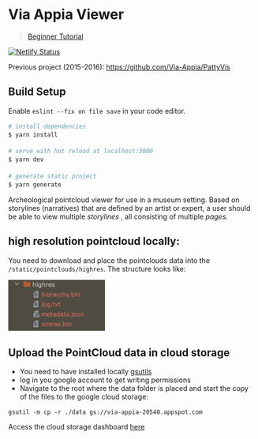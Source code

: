 # Via Appia Viewer

> [Beginner Tutorial](./TUTORIAL.MD)

[![Netlify Status](https://api.netlify.com/api/v1/badges/ff9d22c2-1548-448b-a6c8-f54573e6df3e/deploy-status)](https://app.netlify.com/sites/via-appia/deploys)

Previous project (2015-2016): https://github.com/Via-Appia/PattyVis

## Build Setup

Enable `eslint --fix on file save` in your code editor.

```bash
# install dependencies
$ yarn install

# serve with hot reload at localhost:3000
$ yarn dev

# generate static project
$ yarn generate
```


Archeological pointcloud viewer for use in a museum setting. Based on storylines (narratives) that are defined by an artist or expert, a user should be able to view multiple _storylines_ , all consisting of multiple _pages_.

## high resolution pointcloud locally: 
You need to download and place the pointclouds data into the `/static/pointclouds/highres`. 
The structure looks like:

![img.png](img.png)

## Upload the PointCloud data in cloud storage
- You need to have installed locally [gsutils](https://cloud.google.com/storage/docs/gsutil_install) 
- log in you google account to get writing permissions
- Navigate to the root where the data folder is placed and start the copy of the files to the google cloud storage: 
```shell
gsutil -m cp -r ./data gs://via-appia-20540.appspot.com
```
Access the cloud storage dashboard [here](https://console.cloud.google.com/storage/browser/via-appia-20540.appspot.com) 



